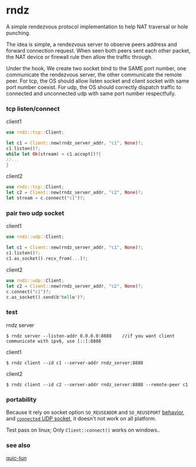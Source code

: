 # rndz

A simple rendezvous protocol implementation to help NAT traversal or hole punching.

The idea is simple, a rendezvous server to observe peers address and forward connection request. When seen both peers sent each other packet, the NAT device or firewall rule then allow the traffic through.

Under the hook, We create two socket bind to the SAME port number, one communicate the rendezvous server, the other communicate the remote peer. For tcp, the OS should allow listen socket and client socket with same port number coexist. For udp, the OS should correctly dispatch traffic to connected and unconnected udp with same port number respectfully.

### tcp listen/connect 

client1
```rust
use rndz::tcp::Client;

let c1 = Client::new(rndz_server_addr, "c1", None)?;
c1.listen()?;
while let Ok(stream) = c1.accept()?{
//...
}
```

client2
```rust
use rndz::tcp::Client;
let c2 = Client::new(rndz_server_addr, "c2", None)?;
let stream = c.connect("c1")?;
```

### pair two udp socket

client1
```rust
use rndz::udp::Client;

let c1 = Client::new(rndz_server_addr, "c1", None)?;
c1.listen()?;
c1.as_socket().recv_from(...)?;
```

client2
```rust
use rndz::udp::Client;
let c2 = Client::new(rndz_server_addr, "c2", None)?;
c.connect("c1")?;
c.as_socket().send(b'hello')?;
```

### test

rndz server 
```
$ rndz server --listen-addr 0.0.0.0:8888    //if you want client communicate with ipv6, use [::]:8888
```

client1
```
$ rndz client --id c1 --server-addr rndz_server:8888 
```

client2
```
$ rndz client --id c2 --server-addr rndz_server:8888 --remote-peer c1
```

### portability

Because it rely on socket option `SO_REUSEADDR` and `SO_REUSEPORT` [behavior](https://stackoverflow.com/questions/14388706/how-do-so-reuseaddr-and-so-reuseport-differ/14388707#14388707),  and [`connected` UDP socket](https://blog.cloudflare.com/everything-you-ever-wanted-to-know-about-udp-sockets-but-were-afraid-to-ask-part-1/), it doesn't not work on all platform.

Test pass on linux; Only `Client::connect()` works on windows.. 


### see also 
[quic-tun](https://github.com/optman/quic-tun)

